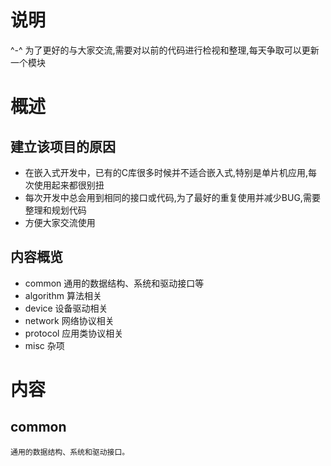 # 说明
  ^-^ 为了更好的与大家交流,需要对以前的代码进行检视和整理,每天争取可以更新一个模块
  
# 概述
## 建立该项目的原因
 - 在嵌入式开发中，已有的C库很多时候并不适合嵌入式,特别是单片机应用,每次使用起来都很别扭
 - 每次开发中总会用到相同的接口或代码,为了最好的重复使用并减少BUG,需要整理和规划代码
 - 方便大家交流使用
 ## 内容概览
 
 -  common 通用的数据结构、系统和驱动接口等
 -  algorithm 算法相关
 -  device 设备驱动相关
 -  network 网络协议相关
 -  protocol 应用类协议相关
 -  misc 杂项
 
 # 内容
 ## common
 	通用的数据结构、系统和驱动接口。
